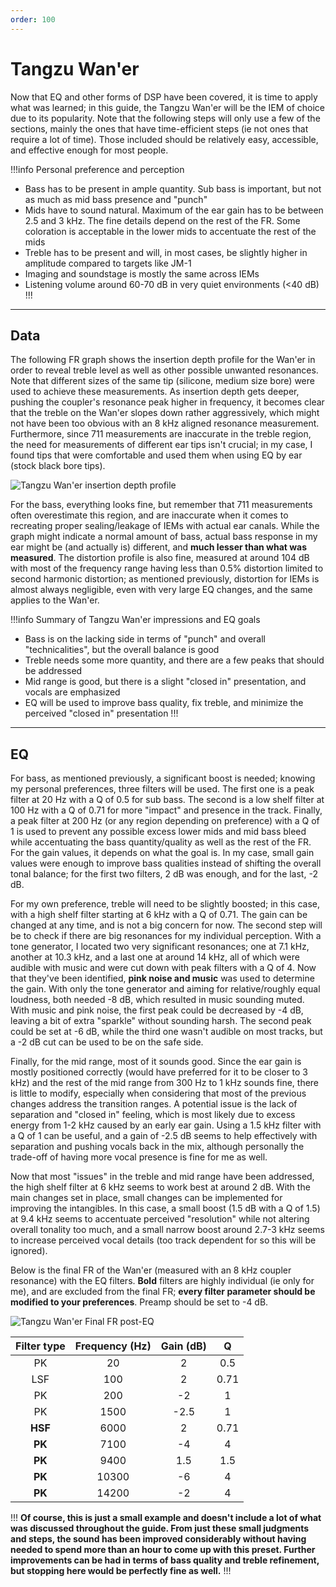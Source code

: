 ```yaml
---
order: 100
---
```

# Tangzu Wan'er

Now that EQ and other forms of DSP have been covered, it is time to apply what was learned; in this guide, the Tangzu Wan'er will be the IEM of choice due to its popularity. Note that the following steps will only use a few of the sections, mainly the ones that have time-efficient steps (ie not ones that require a lot of time). Those included should be relatively easy, accessible, and effective enough for most people. 

!!!info Personal preference and perception
- Bass has to be present in ample quantity. Sub bass is important, but not as much as mid bass presence and "punch"
- Mids have to sound natural. Maximum of the ear gain has to be between 2.5 and 3 kHz. The fine details depend on the rest of the FR. Some coloration is acceptable in the lower mids to accentuate the rest of the mids
- Treble has to be present and will, in most cases, be slightly higher in amplitude compared to targets like JM-1 
- Imaging and soundstage is mostly the same across IEMs 
- Listening volume around 60-70 dB in very quiet environments (<40 dB)
!!!

***
## Data 
The following FR graph shows the insertion depth profile for the Wan'er in order to reveal treble level as well as other possible unwanted resonances. Note that different sizes of the same tip (silicone, medium size bore) were used to achieve these measurements. As insertion depth gets deeper, pushing the coupler's resonance peak higher in frequency, it becomes clear that the treble on the Wan'er slopes down rather aggressively, which might not have been too obvious with an 8 kHz aligned resonance measurement. Furthermore, since 711 measurements are inaccurate in the treble region, the need for measurements of different ear tips isn't crucial; in my case, I found tips that were comfortable and used them when using EQ by ear (stock black bore tips). 

![Tangzu Wan'er insertion depth profile](https://i.postimg.cc/Hj17Dw0H/Waner-Insertion-Depth.jpg)

For the bass, everything looks fine, but remember that 711 measurements often overestimate this region, and are inaccurate when it comes to recreating proper sealing/leakage of IEMs with actual ear canals. While the graph might indicate a normal amount of bass, actual bass response in my ear might be (and actually is) different, and **much lesser than what was measured**. The distortion profile is also fine, measured at around 104 dB with most of the frequency range having less than 0.5% distortion limited to second harmonic distortion; as mentioned previously, distortion for IEMs is almost always negligible, even with very large EQ changes, and the same applies to the Wan'er.

!!!info Summary of Tangzu Wan'er impressions and EQ goals
- Bass is on the lacking side in terms of "punch" and overall "technicalities", but the overall balance is good
- Treble needs some more quantity, and there are a few peaks that should be addressed 
- Mid range is good, but there is a slight "closed in" presentation, and vocals are emphasized
- EQ will be used to improve bass quality, fix treble, and minimize the perceived "closed in" presentation
!!!

***
## EQ

For bass, as mentioned previously, a significant boost is needed; knowing my personal preferences, three filters will be used. The first one is a peak filter at 20 Hz with a Q of 0.5 for sub bass. The second is a low shelf filter at 100 Hz with a Q of 0.71 for more "impact" and presence in the track. Finally, a peak filter at 200 Hz (or any region depending on preference) with a Q of 1 is used to prevent any possible excess lower mids and mid bass bleed while accentuating the bass quantity/quality as well as the rest of the FR. For the gain values, it depends on what the goal is. In my case, small gain values were enough to improve bass qualities instead of shifting the overall tonal balance; for the first two filters, 2 dB was enough, and for the last, -2 dB.

For my own preference, treble will need to be slightly boosted; in this case, with a high shelf filter starting at 6 kHz with a Q of 0.71. The gain can be changed at any time, and is not a big concern for now. The second step will be to check if there are big resonances for my individual perception. With a tone generator, I located two very significant resonances; one at 7.1 kHz, another at 10.3 kHz, and a last one at around 14 kHz, all of which were audible with music and were cut down with peak filters with a Q of 4. Now that they've been identified, **pink noise and music** was used to determine the gain. With only the tone generator and aiming for relative/roughly equal loudness, both needed -8 dB, which resulted in music sounding muted. With music and pink noise, the first peak could be decreased by -4 dB, leaving a bit of extra "sparkle" without sounding harsh. The second peak could be set at -6 dB, while the third one wasn't audible on most tracks, but a -2 dB cut can be used to be on the safe side.

Finally, for the mid range, most of it sounds good. Since the ear gain is mostly positioned correctly (would have preferred for it to be closer to 3 kHz) and the rest of the mid range from 300 Hz to 1 kHz sounds fine, there is little to modify, especially when considering that most of the previous changes address the transition ranges. A potential issue is the lack of separation and "closed in" feeling, which is most likely due to excess energy from 1-2 kHz caused by an early ear gain. Using a 1.5 kHz filter with a Q of 1 can be useful, and a gain of -2.5 dB seems to help effectively with separation and pushing vocals back in the mix, although personally the trade-off of having more vocal presence is fine for me as well.

Now that most "issues" in the treble and mid range have been addressed, the high shelf filter at 6 kHz seems to work best at around 2 dB. With the main changes set in place, small changes can be implemented for improving the intangibles. In this case, a small boost (1.5 dB with a Q of 1.5) at 9.4 kHz seems to accentuate perceived "resolution" while not altering overall tonality too much, and a small narrow boost around 2.7-3 kHz seems to increase perceived vocal details (too track dependent for so this will be ignored).

Below is the final FR of the Wan'er (measured with an 8 kHz coupler resonance) with the EQ filters. **Bold** filters are highly individual (ie only for me), and are excluded from the final FR; **every filter parameter should be modified to your preferences**. Preamp should be set to -4 dB.

![Tangzu Wan'er Final FR post-EQ](https://i.postimg.cc/TP5Gb4mN/Waner-Study-Case.png)

Filter type | Frequency (Hz) | Gain (dB) | Q |
:-:|:-:|:-:|:-:|
PK | 20 | 2 | 0.5 | 
LSF | 100 | 2 | 0.71 | 
PK | 200 | -2 | 1 |
PK | 1500 | -2.5 | 1 |
**HSF** | 6000 | 2 | 0.71 |
**PK** | 7100 | -4 | 4 |
**PK** | 9400 | 1.5 | 1.5 |
**PK** | 10300 | -6 | 4 |
**PK** | 14200 | -2 | 4 |

!!!
**Of course, this is just a small example and doesn't include a lot of what was discussed throughout the guide. From just these small judgments and steps, the sound has been improved considerably without having needed to spend more than an hour to come up with this preset. Further improvements can be had in terms of bass quality and treble refinement, but stopping here would be perfectly fine as well.**
!!!
